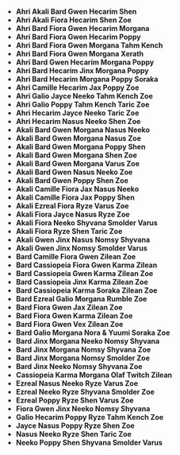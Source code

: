 + **Ahri Akali Bard Gwen Hecarim Shen**
+ **Ahri Akali Fiora Hecarim Shen Zoe**
+ **Ahri Bard Fiora Gwen Hecarim Morgana**
+ **Ahri Bard Fiora Gwen Hecarim Poppy**
+ **Ahri Bard Fiora Gwen Morgana Tahm Kench**
+ **Ahri Bard Fiora Gwen Morgana Xerath**
+ **Ahri Bard Gwen Hecarim Morgana Poppy**
+ **Ahri Bard Hecarim Jinx Morgana Poppy**
+ **Ahri Bard Hecarim Morgana Poppy Soraka**
+ **Ahri Camille Hecarim Jax Poppy Zoe**
+ **Ahri Galio Jayce Neeko Tahm Kench Zoe**
+ **Ahri Galio Poppy Tahm Kench Taric Zoe**
+ **Ahri Hecarim Jayce Neeko Taric Zoe**
+ **Ahri Hecarim Nasus Neeko Shen Zoe**
+ **Akali Bard Gwen Morgana Nasus Neeko**
+ **Akali Bard Gwen Morgana Nasus Zoe**
+ **Akali Bard Gwen Morgana Poppy Shen**
+ **Akali Bard Gwen Morgana Shen Zoe**
+ **Akali Bard Gwen Morgana Varus Zoe**
+ **Akali Bard Gwen Nasus Neeko Zoe**
+ **Akali Bard Gwen Poppy Shen Zoe**
+ **Akali Camille Fiora Jax Nasus Neeko**
+ **Akali Camille Fiora Jax Poppy Shen**
+ **Akali Ezreal Fiora Ryze Varus Zoe**
+ **Akali Fiora Jayce Nasus Ryze Zoe**
+ **Akali Fiora Neeko Shyvana Smolder Varus**
+ **Akali Fiora Ryze Shen Taric Zoe**
+ **Akali Gwen Jinx Nasus Nomsy Shyvana**
+ **Akali Gwen Jinx Nomsy Smolder Varus**
+ **Bard Camille Fiora Gwen Zilean Zoe**
+ **Bard Cassiopeia Fiora Gwen Karma Zilean**
+ **Bard Cassiopeia Gwen Karma Zilean Zoe**
+ **Bard Cassiopeia Jinx Karma Zilean Zoe**
+ **Bard Cassiopeia Karma Soraka Zilean Zoe**
+ **Bard Ezreal Galio Morgana Rumble Zoe**
+ **Bard Fiora Gwen Jax Zilean Zoe**
+ **Bard Fiora Gwen Karma Zilean Zoe**
+ **Bard Fiora Gwen Vex Zilean Zoe**
+ **Bard Galio Morgana Nora & Yuumi Soraka Zoe**
+ **Bard Jinx Morgana Neeko Nomsy Shyvana**
+ **Bard Jinx Morgana Nomsy Shyvana Zoe**
+ **Bard Jinx Morgana Nomsy Smolder Zoe**
+ **Bard Jinx Neeko Nomsy Shyvana Zoe**
+ **Cassiopeia Karma Morgana Olaf Twitch Zilean**
+ **Ezreal Nasus Neeko Ryze Varus Zoe**
+ **Ezreal Neeko Ryze Shyvana Smolder Zoe**
+ **Ezreal Poppy Ryze Shen Varus Zoe**
+ **Fiora Gwen Jinx Neeko Nomsy Shyvana**
+ **Galio Hecarim Poppy Ryze Tahm Kench Zoe**
+ **Jayce Nasus Poppy Ryze Shen Zoe**
+ **Nasus Neeko Ryze Shen Taric Zoe**
+ **Neeko Poppy Shen Shyvana Smolder Varus**
